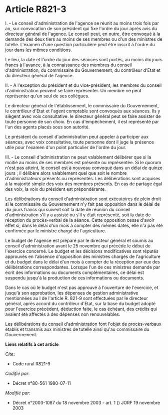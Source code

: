 # Article R821-3

I. - Le conseil d'administration de l'agence se réunit au moins trois fois par an, sur convocation de son président qui fixe
l'ordre du jour après avis du directeur général de l'agence. Le conseil peut, en outre, être convoqué à la demande des deux
tiers au moins de ses membres ou d'un des ministres de tutelle. L'examen d'une question particulière peut être inscrit à
l'ordre du jour dans les mêmes conditions.

Le lieu, la date et l'ordre du jour des séances sont portés, au moins dix jours francs à l'avance, à la connaissance des
membres du conseil d'administration, du commissaire du Gouvernement, du contrôleur d'Etat et du directeur général de
l'agence.

II. - A l'exception du président et du vice-président, les membres du conseil d'administration peuvent se faire représenter.
Un membre ne peut représenter qu'un seul de ses collègues.

Le directeur général de l'établissement, le commissaire du Gouvernement, le contrôleur d'Etat et l'agent comptable sont
convoqués aux séances. Ils y siègent avec voix consultative. le directeur général peut se faire assister de toute personne de
son choix. En cas d'empêchement, il est représenté par l'un des agents placés sous son autorité.

Le président du conseil d'administration peut appeler à participer aux séances, avec voix consultative, toute personne dont
il juge la présence utile pour l'examen d'un point particulier de l'ordre du jour.

III. - Le conseil d'administration ne peut valablement délibérer que si la moitié au moins de ses membres est présente ou
représentée. Si le quorum n'est pas atteint, le conseil est à nouveau convoqué dans un délai de quinze jours ; il délibère
alors valablement quel que soit le nombre d'administrateurs présents ou représentés. Les délibérations sont acquises à la
majorité simple des voix des membres présents. En cas de partage égal des voix, la voix du président est prépondérante.

Les délibérations du conseil d'administration sont exécutoires de plein droit si le commissaire du Gouvernement n'y fait pas
opposition dans le délai de dix jours francs qui suivent soit la date de réunion du conseil d'administration s'il y a assisté
ou s'il y était représenté, soit la date de réception du procès-verbal de la séance. Cette opposition cesse d'avoir effet si,
dans le délai d'un mois à compter des mêmes dates, elle n'a pas été confirmée par le ministre chargé de l'agriculture.

Le budget de l'agence est préparé par le directeur général et soumis au conseil d'administration avant le 25 novembre qui
précède le début de l'exercice concerné. Le budget et les décisions modificatives sont réputés approuvés en l'absence
d'opposition des ministres chargés de l'agriculture et du budget dans le délai d'un mois à compter de la réception par eux
des délibérations correspondantes. Lorsque l'un de ces ministres demande par écrit des informations ou documents
complémentaires, ce délai est suspendu jusqu'à la production de ces informations ou documents.

Dans le cas où le budget n'est pas approuvé à l'ouverture de l'exercice, et jusqu'à son approbation, les dépenses de gestion
administrative mentionnées au I de l'article R. 821-9 sont effectuées par le directeur général, après accord du contrôleur
d'Etat, sur la base du budget adopté pour l'exercice précédent, déduction faite, le cas échéant, des crédits qui avaient été
affectés à des dépenses non renouvelables.

Les délibérations du conseil d'administration font l'objet de procès-verbaux établis et transmis aux ministres de tutelle
ainsi qu'au commissaire du Gouvernement.

**Liens relatifs à cet article**

_Cite_:

  - Code rural R821-9

_Codifié par_:

  - Décret n°80-561 1980-07-11

_Modifié par_:

  - Décret n°2003-1087 du 18 novembre 2003 - art. 1 () JORF 19 novembre 2003
